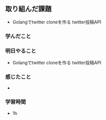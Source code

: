 ## 取り組んだ課題
- Golangでtwitter cloneを作る twitter投稿API

### 学んだこと


### 明日やること
- Golangでtwitter cloneを作る twitter投稿API


### 感じたこと
- 

### 学習時間
- 1h